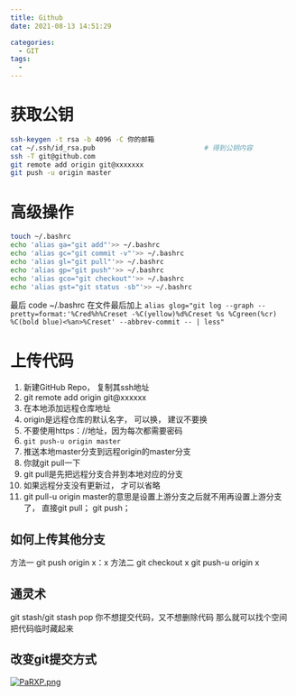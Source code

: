 ```yaml
---
title: Github
date: 2021-08-13 14:51:29

categories:
  - GIT
tags:
  - 
---
```


# 获取公钥
```bash
ssh-keygen -t rsa -b 4096 -C 你的邮箱
cat ~/.ssh/id_rsa.pub                           # 得到公钥内容
ssh -T git@github.com
git remote add origin git@xxxxxxx
git push -u origin master
```
# 高级操作
```bash
touch ~/.bashrc
echo 'alias ga="git add"'>> ~/.bashrc
echo 'alias gc="git commit -v"'>> ~/.bashrc
echo 'alias gl="git pull"'>> ~/.bashrc
echo 'alias gp="git push"'>> ~/.bashrc
echo 'alias gco="git checkout"'>> ~/.bashrc
echo 'alias gst="git status -sb"'>> ~/.bashrc
```
最后 code ~/.bashrc 在文件最后加上
`alias glog="git log --graph --pretty=format:'%Cred%h%Creset -%C(yellow)%d%Creset %s %Cgreen(%cr) %C(bold blue)<%an>%Creset' --abbrev-commit -- | less"
`
# 上传代码
1. 新建GitHub Repo， 复制其ssh地址
2. git remote add origin git@xxxxxx
3. 在本地添加远程仓库地址
4. origin是远程仓库的默认名字， 可以换， 建议不要换
5. 不要使用https：//地址，因为每次都需要密码
6. `git push-u origin master`
7. 推送本地master分支到远程origin的master分支
8. 你就git pull一下
9. git pull是先把远程分支合并到本地对应的分支
10. 如果远程分支没有更新过， 才可以省略
11. git pull-u origin master的意思是设置上游分支之后就不用再设置上游分支了， 直接git pull； git push；

## 如何上传其他分支


方法一
git push origin x：x
方法二
git checkout x
git push-u origin x

## 通灵术


git stash/git stash pop
你不想提交代码，又不想删除代码
那么就可以找个空间把代码临时藏起来

## 改变git提交方式
[![PaRXP.png](https://ss.im5i.com/2021/08/12/PaRXP.png)](https://cloudimge.com/image/PaRXP)